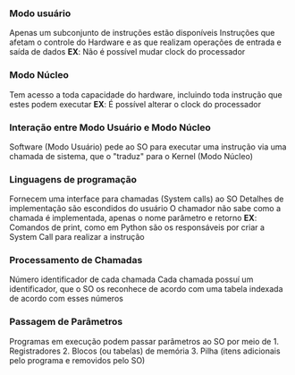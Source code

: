 ### Modo usuário
Apenas um subconjunto de instruções estão disponíveis
Instruções que afetam o controle do Hardware e as que realizam operações de entrada e saída de dados
	**EX**: Não é possível mudar clock do processador

### Modo Núcleo
Tem acesso a toda capacidade do hardware, incluindo toda instrução que estes podem executar
	**EX**: É possível alterar o clock do processador

### Interação entre Modo Usuário e Modo Núcleo
Software (Modo Usuário) pede ao SO para executar uma instrução via uma chamada de sistema, que o "traduz" para o Kernel (Modo Núcleo)

### Linguagens de programação
Fornecem uma interface para chamadas (System calls) ao SO
Detalhes de implementação são escondidos do usuário
O chamador não sabe como a chamada é implementada, apenas o nome parâmetro e retorno
	**EX**: Comandos de print, como em Python são os responsáveis por criar a System Call para realizar a instrução

### Processamento de Chamadas
Número identificador de cada chamada 
	Cada chamada possuí um identificador, que o SO os reconhece de acordo com uma tabela indexada de acordo com esses números

### Passagem de Parâmetros
Programas em execução podem passar parâmetros ao SO por meio de 
	1. Registradores
	2. Blocos (ou tabelas) de memória
	3. Pilha (itens adicionais pelo programa e removidos pelo SO)